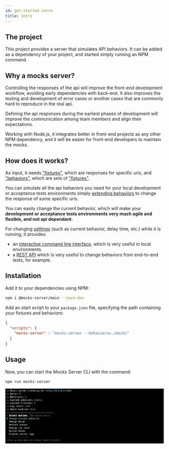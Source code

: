```yaml
---
id: get-started-intro
title: Intro
---
```


## The project

This project provides a server that simulates API behaviors. It can be added as a dependency of your project, and started simply running an NPM command.

## Why a mocks server?

Controlling the responses of the api will improve the front-end development workflow, avoiding early dependencies with back-end. It also improves the testing and development of error cases or another cases that are commonly hard to reproduce in the real api.

Defining the api responses during the earliest phases of development will improve the communication among team members and align their expectations.

Working with Node.js, it integrates better in front-end projects as any other NPM dependency, and it will be easier for front-end developers to maintain the mocks.

## How does it works?

As input, it needs ["fixtures"](get-started-fixtures.md), which are responses for specific uris, and ["behaviors"](get-started-behaviors.md), which are sets of ["fixtures"](get-started-fixtures.md).

You can simulate all the api behaviors you need for your local development or acceptance tests environments simply [extending behaviors](get-started-behaviors.md#extending-behaviors) to change the response of some specific uris.

You can easily change the current behavior, which will make your __development or acceptance tests environments very much agile and flexible, and not api dependant.__

For changing [settings](configuration-command-line-arguments.md) (such as current behavior, delay time, etc.) while it is running, it provides:
* an [interactive command line interface](configuration-interactive-cli.md), which is very useful in local environments.
* a [REST API](configuration-rest-api.md) which is very useful to change behaviors from end-to-end tests, for example.

## Installation

Add it to your dependencies using NPM:

```bash
npm i @mocks-server/main --save-dev
```

Add an start script to your `package.json` file, specifying the path containing your fixtures and behaviors:

```json
{
  "scripts": {
    "mocks-server" : "mocks-server --behaviors=./mocks"
  }
}
```

## Usage

Now, you can start the Mocks Server CLI with the command:

```bash
npm run mocks-server
```

![Interactive CLI](assets/cli_animation.gif)
